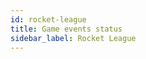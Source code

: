 ```yaml
---
id: rocket-league
title: Game events status
sidebar_label: Rocket League
---
```


<meta http-equiv="Content-Type" content="text/html charset=utf-8"/>
<!-- importing React -->
<script src="https://unpkg.com/react@15/dist/react.js"></script>
<!-- importing React-Dom -->
<script src="https://unpkg.com/react-dom@15/dist/react-dom.js"></script>
<!-- importing babel for jsx -->
<script src=" https://unpkg.com/babel-standalone@6/babel.min.js"></script>
<!-- importing the remarkable plugin -->
<script src="https://cdnjs.cloudflare.com/ajax/libs/remarkable/1.7.1/remarkable.js"></script>
<!-- importing games metadata -->
<script src="/js/games_metadata.js"></script>

<div id="gameEventsStatus">
  <script> const GameID = 10798; const DocsLink = "../api/overwolf-games-events-rocket-league";</script>
  <script type="text/jsx" src="/jsx/specificGameEventsStatus.jsx"></script>
</div>